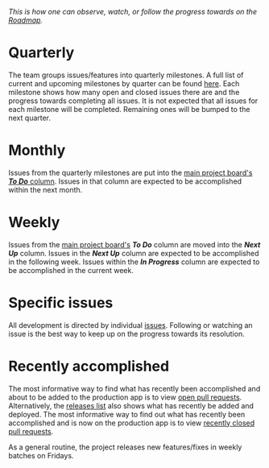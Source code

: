 _This is how one can observe, watch, or follow the progress towards on the [Roadmap](https://github.com/OpenTechFund/opentech.fund/wiki/Roadmap)._

# Quarterly 
The team groups issues/features into quarterly milestones. A full list of current and upcoming milestones by quarter can be found [here](https://github.com/OpenTechFund/opentech.fund/milestones). Each milestone shows how many open and closed issues there are and the progress towards completing all issues. It is not expected that all issues for each milestone will be completed. Remaining ones will be bumped to the next quarter.

# Monthly
Issues from the quarterly milestones are put into the [main project board's _**To Do**_ column](https://github.com/OpenTechFund/opentech.fund/projects/2). Issues in that column are expected to be accomplished within the next month.

# Weekly
Issues from the [main project board's](https://github.com/OpenTechFund/opentech.fund/projects/2) _**To Do**_ column are moved into the _**Next Up**_ column. Issues in the _**Next Up**_ column are expected to be accomplished in the following week. Issues within the _**In Progress**_ column are expected to be accomplished in the current week.

# Specific issues
All development is directed by individual [issues](https://github.com/OpenTechFund/opentech.fund/issues). Following or watching an issue is the best way to keep up on the progress towards its resolution.

# Recently accomplished
The most informative way to find what has recently been accomplished and about to be added to the production app is to view [open pull requests](https://github.com/OpenTechFund/opentech.fund/pulls?q=is%3Aopen+is%3Apr). Alternatively, the [releases list](https://github.com/OpenTechFund/opentech.fund/releases) also shows what has recently be added and deployed. The most informative way to find out what has recently been accomplished and is now on the production app is to view [recently closed pull requests](https://github.com/OpenTechFund/opentech.fund/pulls?q=is%3Apr+is%3Aclosed).

As a general routine, the project releases new features/fixes in weekly batches on Fridays.